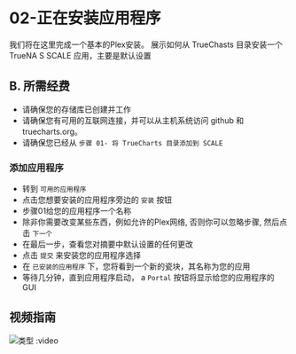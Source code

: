 # 02-正在安装应用程序

我们将在这里完成一个基本的Plex安装。 展示如何从 TrueChasts 目录安装一个 TrueNA S SCALE 应用，主要是默认设置

## B. 所需经费

- 请确保您的存储库已创建并工作
- 请确保您有可用的互联网连接，并可以从主机系统访问 github 和 truecharts.org。
- 请确保您已经从 `步骤 01- 将 TrueCharts 目录添加到 SCALE`

### 添加应用程序

- 转到 `可用的应用程序`
- 点击您想要安装的应用程序旁边的 `安装` 按钮
- 步骤01给您的应用程序一个名称
- 除非你需要改变某些东西，例如允许的Plex网络, 否则你可以忽略步骤, 然后点击 `下一个`
- 在最后一步，查看您对摘要中默认设置的任何更改
- 点击 `提交` 来安装您的应用程序选择
- 在 `已安装的应用程序` 下，您将看到一个新的瓷块，其名称为您的应用
- 等待几分钟，直到应用程序启动， a `Portal` 按钮将显示给您的应用程序的 GUI

## 视频指南

![类型 :video](https://www.youtube.com/embed/9UDUMFiaXBM)
